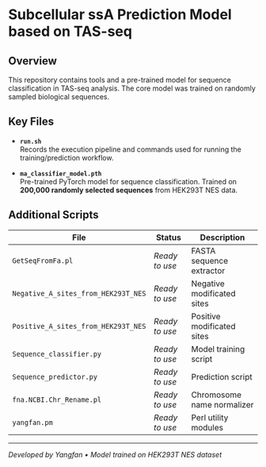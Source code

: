 # Subcellular ssA Prediction Model based on TAS-seq

## Overview
This repository contains tools and a pre-trained model for sequence classification in TAS-seq analysis. The core model was trained on randomly sampled biological sequences.

## Key Files
- **`run.sh`**  
  Records the execution pipeline and commands used for running the training/prediction workflow.
  
- **`ma_classifier_model.pth`**  
  Pre-trained PyTorch model for sequence classification. Trained on **200,000 randomly selected sequences** from HEK293T NES data.

## Additional Scripts
| File | Status | Description |
|------|--------|-------------|
| `GetSeqFromFa.pl` | _Ready to use_ | FASTA sequence extractor |
| `Negative_A_sites_from_HEK293T_NES` | _Ready to use_ | Negative modificated sites |
| `Positive_A_sites_from_HEK293T_NES` | _Ready to use_ | Positive modificated sites |
| `Sequence_classifier.py` | _Ready to use_ | Model training script |
| `Sequence_predictor.py` | _Ready to use_ | Prediction script |
| `fna.NCBI.Chr_Rename.pl` | _Ready to use_ | Chromosome name normalizer |
| `yangfan.pm` | _Ready to use_ | Perl utility modules |

---
*Developed by Yangfan • Model trained on HEK293T NES dataset*
